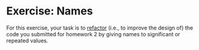 # Exercise: Names

For this exercise, your task is to [refactor] (i.e., to improve the
design of) the code you submitted for homework 2 by giving names to
significant or repeated values.

[refactor]: https://en.wikipedia.org/wiki/Code_refactoring
